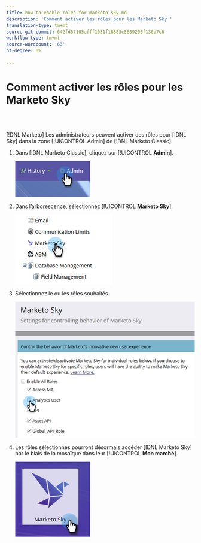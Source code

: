 ```yaml
---
title: how-to-enable-roles-for-marketo-sky.md
description: 'Comment activer les rôles pour les Marketo Sky '
translation-type: tm+mt
source-git-commit: 642fd57105afff1031f18883c5809206f136b7c6
workflow-type: tm+mt
source-wordcount: '63'
ht-degree: 0%

---
```



# Comment activer les rôles pour les Marketo Sky

<br> 

[!DNL Marketo] Les administrateurs peuvent activer des rôles pour [!DNL Sky] dans la zone [!UICONTROL Admin] de [!DNL Marketo Classic].

1. Dans [!DNL Marketo Classic], cliquez sur [!UICONTROL **Admin**].

   ![Image un](/help/sky/assets/home/how-to-enable-roles-for-marketo-sky/how-to-enable-roles-for-marketo-sky-1.png)

1. Dans l’arborescence, sélectionnez [!UICONTROL **Marketo Sky**].

   ![Image 2](/help/sky/assets/home/how-to-enable-roles-for-marketo-sky/how-to-enable-roles-for-marketo-sky-2.png)

1. Sélectionnez le ou les rôles souhaités.

   ![Image trois](/help/sky/assets/home/how-to-enable-roles-for-marketo-sky/how-to-enable-roles-for-marketo-sky-3.png)

1. Les rôles sélectionnés pourront désormais accéder [!DNL Marketo Sky] par le biais de la mosaïque dans leur [!UICONTROL **Mon marché**].

   ![Image 4](/help/sky/assets/home/how-to-enable-roles-for-marketo-sky/how-to-enable-roles-for-marketo-sky-4.png)